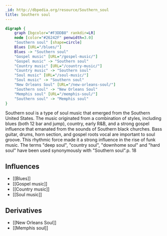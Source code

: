 ```yaml
---
_id: http://dbpedia.org/resource/Southern_soul
title: Southern soul
---
```


```dot
digraph {
	graph [bgcolor="#F3DDB8" rankdir=LR]
	node [color="#26242F" penwidth=3.0]
	"Southern soul" [shape=circle]
	Blues [URL="/blues/"]
	Blues -> "Southern soul"
	"Gospel music" [URL="/gospel-music/"]
	"Gospel music" -> "Southern soul"
	"Country music" [URL="/country-music/"]
	"Country music" -> "Southern soul"
	"Soul music" [URL="/soul-music/"]
	"Soul music" -> "Southern soul"
	"New Orleans Soul" [URL="/new-orleans-soul/"]
	"Southern soul" -> "New Orleans Soul"
	"Memphis soul" [URL="/memphis-soul/"]
	"Southern soul" -> "Memphis soul"
}
```

Southern soul is a type of soul music that emerged from the Southern United States. The music originated from a combination of styles, including blues (both 12 bar and jump), country, early R&B, and a strong gospel influence that emanated from the sounds of Southern black churches. Bass guitar, drums, horn section, and gospel roots vocal are important to soul groove. This rhythmic force made it a strong influence in the rise of funk music. The terms "deep soul", "country soul", "downhome soul" and "hard soul" have been used synonymously with "Southern soul".p. 18

## Influences
- [[Blues]]
- [[Gospel music]]
- [[Country music]]
- [[Soul music]]

## Derivatives
- [[New Orleans Soul]]
- [[Memphis soul]]
